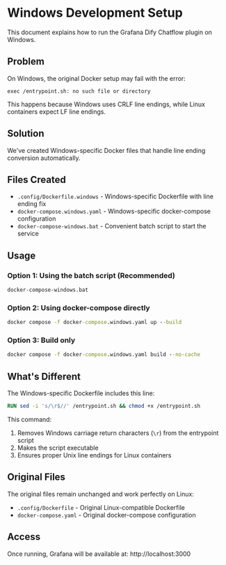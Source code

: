 # Windows Development Setup

This document explains how to run the Grafana Dify Chatflow plugin on Windows.

## Problem

On Windows, the original Docker setup may fail with the error:
```
exec /entrypoint.sh: no such file or directory
```

This happens because Windows uses CRLF line endings, while Linux containers expect LF line endings.

## Solution

We've created Windows-specific Docker files that handle line ending conversion automatically.

## Files Created

- `.config/Dockerfile.windows` - Windows-specific Dockerfile with line ending fix
- `docker-compose.windows.yaml` - Windows-specific docker-compose configuration
- `docker-compose-windows.bat` - Convenient batch script to start the service

## Usage

### Option 1: Using the batch script (Recommended)
```cmd
docker-compose-windows.bat
```

### Option 2: Using docker-compose directly
```cmd
docker compose -f docker-compose.windows.yaml up --build
```

### Option 3: Build only
```cmd
docker compose -f docker-compose.windows.yaml build --no-cache
```

## What's Different

The Windows-specific Dockerfile includes this line:
```dockerfile
RUN sed -i 's/\r$//' /entrypoint.sh && chmod +x /entrypoint.sh
```

This command:
1. Removes Windows carriage return characters (`\r`) from the entrypoint script
2. Makes the script executable
3. Ensures proper Unix line endings for Linux containers

## Original Files

The original files remain unchanged and work perfectly on Linux:
- `.config/Dockerfile` - Original Linux-compatible Dockerfile
- `docker-compose.yaml` - Original docker-compose configuration

## Access

Once running, Grafana will be available at: http://localhost:3000
